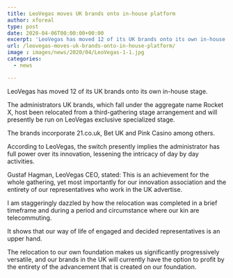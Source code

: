 ```yaml
---
title: LeoVegas moves UK brands onto in-house platform
author: xforeal 
type: post
date: 2020-04-06T00:00:00+00:00
excerpt: 'LeoVegas has moved 12 of its UK brands onto its own in-house platform '
url: /leovegas-moves-uk-brands-onto-in-house-platform/
image : images/news/2020/04/LeoVegas-1-1.jpg
categories:
  - news

---
```

LeoVegas has moved 12 of its UK brands onto its own in-house stage. 

The administrators UK brands, which fall under the aggregate name Rocket X, host been relocated from a third-gathering stage arrangement and will presently be run on LeoVegas exclusive specialized stage. 

The brands incorporate 21.co.uk, Bet UK and Pink Casino among others. 

According to LeoVegas, the switch presently implies the administrator has full power over its innovation, lessening the intricacy of day by day activities. 

Gustaf Hagman, LeoVegas CEO, stated: This is an achievement for the whole gathering, yet most importantly for our innovation association and the entirety of our representatives who work in the UK advertise. 

I am staggeringly dazzled by how the relocation was completed in a brief timeframe and during a period and circumstance where our kin are telecommuting. 

It shows that our way of life of engaged and decided representatives is an upper hand. 

The relocation to our own foundation makes us significantly progressively versatile, and our brands in the UK will currently have the option to profit by the entirety of the advancement that is created on our foundation.